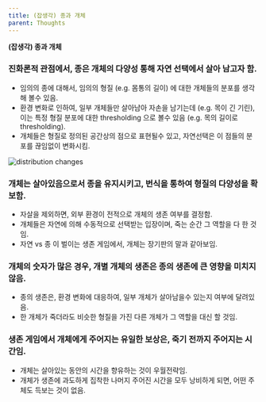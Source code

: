 ```yaml
---
title: (잡생각) 종과 개체
parent: Thoughts
---
```


**(잡생각) 종과 개체**

### 진화론적 관점에서, 종은 개체의 다양성 통해 자연 선택에서 살아 남고자 함.
- 임의의 종에 대해서, 임의의 형질 (e.g. 몸통의 길이) 에 대한 개체들의 분포를 생각해 볼수 있음.
- 환경 변화로 인하여, 일부 개체들만 살아남아 자손을 남기는데 (e.g. 목이 긴 기린), 이는 특정 형질 분포에 대한 thresholding 으로 볼수 있음 (e.g. 목의 길이로 thresholding).
- 개체들은 형질로 정의된 공간상의 점으로 표현될수 있고, 자연선택은 이 점들의 분포를 끊임없이 변화시킴.

![distribution changes](https://www.biology-pages.info/H/heritability75.gif)


### 개체는 살아있음으로서 종을 유지시키고, 번식을 통하여 형질의 다양성을 확보함.
- 자살을 제외하면, 외부 환경이 전적으로 개체의 생존 여부를 결정함.
- 개체들은 자연에 의해 수동적으로 선택받는 입장이며, 죽는 순간 그 역할을 다 한 것임.
- 자연 vs 종 이 벌이는 생존 게임에서, 개체는 장기판의 말과 같아보임.

### 개체의 숫자가 많은 경우, 개별 개체의 생존은 종의 생존에 큰 영향을 미치지 않음.
- 종의 생존은, 환경 변화에 대응하여, 일부 개체가 살아남을수 있는지 여부에 달려있음.
- 한 개체가 죽더라도 비슷한 형질을 가진 다른 개체가 그 역할을 대신 할 것임.

### 생존 게임에서 개체에게 주어지는 유일한 보상은, 죽기 전까지 주어지는 시간임.
- 개체는 살아있는 동안의 시간을 향유하는 것이 우월전략임.
- 개체가 생존에 과도하게 집착한 나머지 주어진 시간을 모두 낭비하게 되면, 어떤 주체도 득보는 것이 없음.